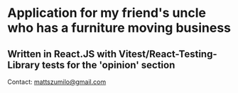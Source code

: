 # Application for my friend's uncle who has a furniture moving business

## Written in React.JS with Vitest/React-Testing-Library tests for the 'opinion' section

Contact: mattszumilo@gmail.com

